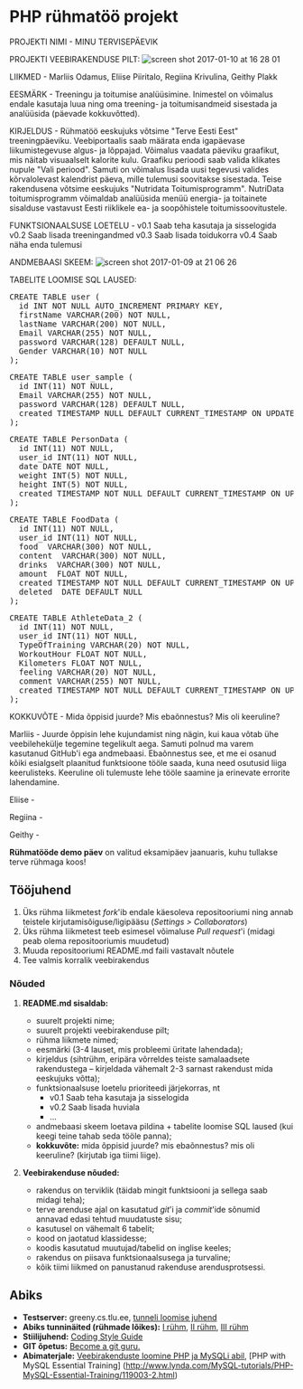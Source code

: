 # PHP rühmatöö projekt

PROJEKTI NIMI - MINU TERVISEPÄEVIK

PROJEKTI VEEBIRAKENDUSE PILT:
![screen shot 2017-01-10 at 16 28 01](https://cloud.githubusercontent.com/assets/22045695/21809797/d9d2822e-d751-11e6-927f-d6e8a47898a8.png)

LIIKMED - Marliis Odamus, Eliise Piiritalo, Regiina Krivulina, Geithy Plakk

EESMÄRK - Treeningu ja toitumise analüüsimine. Inimestel on võimalus endale kasutaja luua ning oma treening- ja toitumisandmeid sisestada ja analüüsida (päevade kokkuvõtted).

KIRJELDUS - Rühmatöö eeskujuks võtsime "Terve Eesti Eest" treeningpäeviku. Veebiportaalis saab määrata enda igapäevase liikumistegevuse algus- ja lõppajad. Võimalus vaadata päeviku graafikut, mis näitab visuaalselt kalorite kulu. Graafiku perioodi saab valida klikates nupule "Vali periood". Samuti on võimalus lisada uusi tegevusi valides kõrvalolevast kalendrist päeva, mille tulemusi soovitakse sisestada.
Teise rakendusena võtsime eeskujuks "Nutridata Toitumisprogramm". NutriData toitumisprogramm võimaldab analüüsida menüü energia- ja toitainete sisalduse vastavust Eesti riiklikele ea- ja soopõhistele toitumissoovitustele.

FUNKTSIONAALSUSE LOETELU -
v0.1 Saab teha kasutaja ja sisselogida
v0.2 Saab lisada treeningandmed
v0.3 Saab lisada toidukorra
v0.4 Saab näha enda tulemusi

ANDMEBAASI SKEEM:
![screen shot 2017-01-09 at 21 06 26](https://cloud.githubusercontent.com/assets/22045695/21779264/9037f538-d6af-11e6-9c02-5541a8dd6140.png)

TABELITE LOOMISE SQL LAUSED:

<div class="highlight highlight-source-sql"><pre><span class="pl-k">CREATE</span> <span class="pl-k">TABLE</span> <span class="pl-en">user</span> (
  id <span class="pl-k">INT</span> <span class="pl-k">NOT NULL</span> AUTO_INCREMENT <span class="pl-k">PRIMARY KEY</span>,
  firstName <span class="pl-k">VARCHAR</span>(<span class="pl-c1">200</span>) <span class="pl-k">NOT NULL</span>,
  lastName <span class="pl-k">VARCHAR</span>(<span class="pl-c1">200</span>) <span class="pl-k">NOT NULL</span>,
  Email <span class="pl-k">VARCHAR</span>(<span class="pl-c1">255</span>) <span class="pl-k">NOT NULL</span>,
  password <span class="pl-k">VARCHAR</span>(<span class="pl-c1">128</span>) <span class="pl-k">DEFAULT NULL</span>,
  Gender <span class="pl-k">VARCHAR</span>(<span class="pl-c1">10</span>) <span class="pl-k">NOT NULL</span>
);</pre></div>

<div class="highlight highlight-source-sql"><pre><span class="pl-k">CREATE</span> <span class="pl-k">TABLE</span> <span class="pl-en">user_sample</span> (
  id <span class="pl-k">INT</span>(<span class="pl-c1">11</span>) <span class="pl-k">NOT NULL</span>,
  Email <span class="pl-k">VARCHAR</span>(<span class="pl-c1">255</span>) <span class="pl-k">NOT NULL</span>,
  password <span class="pl-k">VARCHAR</span>(<span class="pl-c1">128</span>) <span class="pl-k">DEFAULT NULL</span>,
  created <span class="pl-k">TIMESTAMP</span> <span class="pl-k">NULL</span> <span class="pl-k">DEFAULT</span> <span class="pl-k">CURRENT_TIMESTAMP</span> <span class="pl-k">ON UPDATE CURRENT_TIMESTAMP</span>
);</pre></div>

<div class="highlight highlight-source-sql"><pre><span class="pl-k">CREATE</span> <span class="pl-k">TABLE</span> <span class="pl-en">PersonData</span> (
  id <span class="pl-k">INT</span>(<span class="pl-c1">11</span>) <span class="pl-k">NOT NULL</span>,
  user_id <span class="pl-k">INT</span>(<span class="pl-c1">11</span>) <span class="pl-k">NOT NULL</span>,
  date <span class="pl-k">DATE</span> <span class="pl-k">NOT</span> <span class="pl-k">NULL</span>,
  weight <span class="pl-k">INT</span>(<span class="pl-c1">5</span>) <span class="pl-k">NOT NULL</span>,
  height <span class="pl-k">INT</span>(<span class="pl-c1">5</span>) <span class="pl-k">NOT NULL</span>,
  created <span class="pl-k">TIMESTAMP</span> <span class="pl-k">NOT</span> <span class="pl-k">NULL</span> <span class="pl-k">DEFAULT</span> <span class="pl-k">CURRENT_TIMESTAMP</span> <span class="pl-k">ON UPDATE CURRENT_TIMESTAMP</span>
);</pre></div>

<div class="highlight highlight-source-sql"><pre><span class="pl-k">CREATE</span> <span class="pl-k">TABLE</span> <span class="pl-en">FoodData</span> (
  id <span class="pl-k">INT</span>(<span class="pl-c1">11</span>) <span class="pl-k">NOT NULL</span>,
  user_id <span class="pl-k">INT</span>(<span class="pl-c1">11</span>) <span class="pl-k">NOT NULL</span>,
  food <span class="pl-k"> VARCHAR</span>(<span class="pl-c1">300</span>) <span class="pl-k">NOT NULL</span>,
  content <span class="pl-k"> VARCHAR</span>(<span class="pl-c1">300</span>) <span class="pl-k">NOT NULL</span>,
  drinks <span class="pl-k"> VARCHAR</span>(<span class="pl-c1">300</span>) <span class="pl-k">NOT NULL</span>,
  amount <span class="pl-k"> FLOAT</span> <span class="pl-k">NOT</span> <span class="pl-k">NULL</span>,
  created <span class="pl-k">TIMESTAMP</span> <span class="pl-k">NOT</span> <span class="pl-k">NULL</span> <span class="pl-k">DEFAULT</span> <span class="pl-k">CURRENT_TIMESTAMP</span> <span class="pl-k">ON UPDATE CURRENT_TIMESTAMP</span>
  deleted <span class="pl-k"> DATE DEFAULT NULL</span>
);</pre></div>

<div class="highlight highlight-source-sql"><pre><span class="pl-k">CREATE</span> <span class="pl-k">TABLE</span> <span class="pl-en">AthleteData_2</span> (
  id <span class="pl-k">INT</span>(<span class="pl-c1">11</span>) <span class="pl-k">NOT NULL</span>,
  user_id <span class="pl-k">INT</span>(<span class="pl-c1">11</span>) <span class="pl-k">NOT NULL</span>,
  TypeOfTraining <span class="pl-k">VARCHAR</span>(<span class="pl-c1">20</span>) <span class="pl-k">NOT NULL</span>,
  WorkoutHour <span class="pl-k">FLOAT</span> <span class="pl-k">NOT NULL</span>,
  Kilometers <span class="pl-k">FLOAT</span> <span class="pl-k">NOT NULL</span>,
  feeling <span class="pl-k">VARCHAR</span>(<span class="pl-c1">20</span>) <span class="pl-k">NOT NULL</span>,
  comment <span class="pl-k">VARCHAR</span>(<span class="pl-c1">255</span>) <span class="pl-k">NOT NULL</span>,
  created <span class="pl-k">TIMESTAMP</span> <span class="pl-k">NOT NULL</span> <span class="pl-k">DEFAULT</span> <span class="pl-k">CURRENT_TIMESTAMP</span> <span class="pl-k">ON UPDATE CURRENT_TIMESTAMP</span>
);</pre></div>

KOKKUVÕTE - Mida õppisid juurde? Mis ebaõnnestus? Mis oli keeruline?

Marliis - Juurde õppisin lehe kujundamist ning nägin, kui kaua võtab ühe veebilehekülje tegemine tegelikult aega. Samuti polnud ma varem kasutanud GitHub'i ega andmebaasi. Ebaõnnestus see, et me ei osanud kõiki esialgselt plaanitud funktsioone tööle saada, kuna need osutusid liiga keerulisteks. Keeruline oli tulemuste lehe tööle saamine ja erinevate errorite lahendamine.

Eliise -

Regiina -

Geithy -


**Rühmatööde demo päev** on valitud eksamipäev jaanuaris, kuhu tullakse terve rühmaga koos!

## Tööjuhend
1. Üks rühma liikmetest _fork_'ib endale käesoleva repositooriumi ning annab teistele kirjutamisõiguse/ligipääsu (_Settings > Collaborators_)
1. Üks rühma liikmetest teeb esimesel võimaluse _Pull request_'i (midagi peab olema repositooriumis muudetud)
1. Muuda repositooriumi README.md faili vastavalt nõutele
1. Tee valmis korralik veebirakendus

### Nõuded

1. **README.md sisaldab:**
    * suurelt projekti nime;
    * suurelt projekti veebirakenduse pilt;
    * rühma liikmete nimed;
    * eesmärki (3-4 lauset, mis probleemi üritate lahendada);
    * kirjeldus (sihtrühm, eripära võrreldes teiste samalaadsete rakendustega – kirjeldada vähemalt 2-3 sarnast rakendust mida eeskujuks võtta);
    * funktsionaalsuse loetelu prioriteedi järjekorras, nt
        * v0.1 Saab teha kasutaja ja sisselogida
        * v0.2 Saab lisada huviala
        * ...
    * andmebaasi skeem loetava pildina + tabelite loomise SQL laused (kui keegi teine tahab seda tööle panna);
    * **kokkuvõte:** mida õppisid juurde? mis ebaõnnestus? mis oli keeruline? (kirjutab iga tiimi liige).


2. **Veebirakenduse nõuded:**
    * rakendus on terviklik (täidab mingit funktsiooni ja sellega saab midagi teha);
    * terve arenduse ajal on kasutatud _git_'i ja _commit_'ide sõnumid annavad edasi tehtud muudatuste sisu; 
    * kasutusel on vähemalt 6 tabelit;
    * kood on jaotatud klassidesse;
    * koodis kasutatud muutujad/tabelid on inglise keeles;
    * rakendus on piisava funktsionaalsusega ja turvaline;
    * kõik tiimi liikmed on panustanud rakenduse arendusprotsessi.

## Abiks
* **Testserver:** greeny.cs.tlu.ee, [tunneli loomise juhend](http://minitorn.tlu.ee/~jaagup/kool/java/kursused/09/veebipr/naited/greenytunnel/greenytunnel.pdf)
* **Abiks tunninäited (rühmade lõikes):** [I rühm](https://github.com/veebiprogrammeerimine-2016s?utf8=%E2%9C%93&query=-I-ruhm), [II rühm](https://github.com/veebiprogrammeerimine-2016s?utf8=%E2%9C%93&query=-II-ruhm), [III rühm](https://github.com/veebiprogrammeerimine-2016s?utf8=%E2%9C%93&query=-III-ruhm)
* **Stiilijuhend:** [Coding Style Guide](http://www.php-fig.org/psr/psr-2/)
* **GIT õpetus:** [Become a git guru.](https://www.atlassian.com/git/tutorials/)
* **Abimaterjale:** [Veebirakenduste loomine PHP ja MySQLi abil](http://minitorn.tlu.ee/~jaagup/kool/java/loeng/veebipr/veebipr1.pdf), [PHP with MySQL Essential Training] (http://www.lynda.com/MySQL-tutorials/PHP-MySQL-Essential-Training/119003-2.html)
